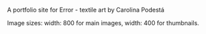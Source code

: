 A portfolio site for Error - textile art by Carolina Podestá

Image sizes: width: 800 for main images, width: 400 for thumbnails.
